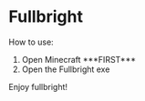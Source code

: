 # Fullbright
How to use:
<ol>
  <li>Open Minecraft ***FIRST***</li>
  <li>Open the Fullbright exe</li>
</ol>
Enjoy fullbright!
